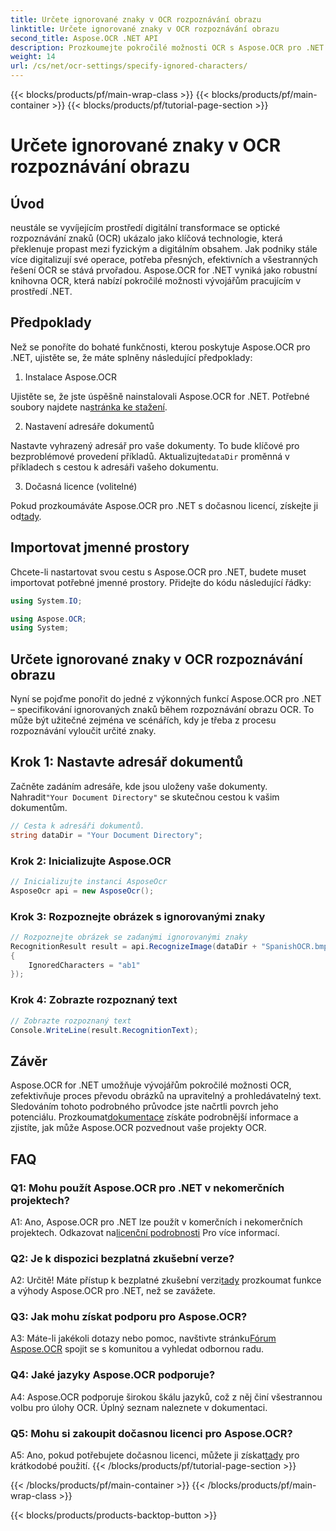 ```yaml
---
title: Určete ignorované znaky v OCR rozpoznávání obrazu
linktitle: Určete ignorované znaky v OCR rozpoznávání obrazu
second_title: Aspose.OCR .NET API
description: Prozkoumejte pokročilé možnosti OCR s Aspose.OCR pro .NET. Efektivní, přesné a přátelské pro vývojáře.
weight: 14
url: /cs/net/ocr-settings/specify-ignored-characters/
---
```


{{< blocks/products/pf/main-wrap-class >}}
{{< blocks/products/pf/main-container >}}
{{< blocks/products/pf/tutorial-page-section >}}

# Určete ignorované znaky v OCR rozpoznávání obrazu

## Úvod

neustále se vyvíjejícím prostředí digitální transformace se optické rozpoznávání znaků (OCR) ukázalo jako klíčová technologie, která překlenuje propast mezi fyzickým a digitálním obsahem. Jak podniky stále více digitalizují své operace, potřeba přesných, efektivních a všestranných řešení OCR se stává prvořadou. Aspose.OCR for .NET vyniká jako robustní knihovna OCR, která nabízí pokročilé možnosti vývojářům pracujícím v prostředí .NET.

## Předpoklady

Než se ponoříte do bohaté funkčnosti, kterou poskytuje Aspose.OCR pro .NET, ujistěte se, že máte splněny následující předpoklady:

1. Instalace Aspose.OCR

 Ujistěte se, že jste úspěšně nainstalovali Aspose.OCR for .NET. Potřebné soubory najdete na[stránka ke stažení](https://releases.aspose.com/ocr/net/).

2. Nastavení adresáře dokumentů

 Nastavte vyhrazený adresář pro vaše dokumenty. To bude klíčové pro bezproblémové provedení příkladů. Aktualizujte`dataDir` proměnná v příkladech s cestou k adresáři vašeho dokumentu.

3. Dočasná licence (volitelné)

Pokud prozkoumáváte Aspose.OCR pro .NET s dočasnou licencí, získejte ji od[tady](https://purchase.aspose.com/temporary-license/).

## Importovat jmenné prostory

Chcete-li nastartovat svou cestu s Aspose.OCR pro .NET, budete muset importovat potřebné jmenné prostory. Přidejte do kódu následující řádky:

```csharp
using System.IO;

using Aspose.OCR;
using System;
```

## Určete ignorované znaky v OCR rozpoznávání obrazu

Nyní se pojďme ponořit do jedné z výkonných funkcí Aspose.OCR pro .NET – specifikování ignorovaných znaků během rozpoznávání obrazu OCR. To může být užitečné zejména ve scénářích, kdy je třeba z procesu rozpoznávání vyloučit určité znaky.

## Krok 1: Nastavte adresář dokumentů

 Začněte zadáním adresáře, kde jsou uloženy vaše dokumenty. Nahradit`"Your Document Directory"` se skutečnou cestou k vašim dokumentům.

```csharp
// Cesta k adresáři dokumentů.
string dataDir = "Your Document Directory";
```

### Krok 2: Inicializujte Aspose.OCR

```csharp
// Inicializujte instanci AsposeOcr
AsposeOcr api = new AsposeOcr();
```

### Krok 3: Rozpoznejte obrázek s ignorovanými znaky

```csharp
// Rozpoznejte obrázek se zadanými ignorovanými znaky
RecognitionResult result = api.RecognizeImage(dataDir + "SpanishOCR.bmp", new RecognitionSettings
{
    IgnoredCharacters = "ab1"
});
```

### Krok 4: Zobrazte rozpoznaný text

```csharp
// Zobrazte rozpoznaný text
Console.WriteLine(result.RecognitionText);
```

## Závěr

 Aspose.OCR for .NET umožňuje vývojářům pokročilé možnosti OCR, zefektivňuje proces převodu obrázků na upravitelný a prohledávatelný text. Sledováním tohoto podrobného průvodce jste načrtli povrch jeho potenciálu. Prozkoumat[dokumentace](https://reference.aspose.com/ocr/net/) získáte podrobnější informace a zjistíte, jak může Aspose.OCR pozvednout vaše projekty OCR.

## FAQ

### Q1: Mohu použít Aspose.OCR pro .NET v nekomerčních projektech?

 A1: Ano, Aspose.OCR pro .NET lze použít v komerčních i nekomerčních projektech. Odkazovat na[licenční podrobnosti](https://purchase.aspose.com/buy) Pro více informací.

### Q2: Je k dispozici bezplatná zkušební verze?

 A2: Určitě! Máte přístup k bezplatné zkušební verzi[tady](https://releases.aspose.com/) prozkoumat funkce a výhody Aspose.OCR pro .NET, než se zavážete.

### Q3: Jak mohu získat podporu pro Aspose.OCR?

 A3: Máte-li jakékoli dotazy nebo pomoc, navštivte stránku[Fórum Aspose.OCR](https://forum.aspose.com/c/ocr/16) spojit se s komunitou a vyhledat odbornou radu.

### Q4: Jaké jazyky Aspose.OCR podporuje?

A4: Aspose.OCR podporuje širokou škálu jazyků, což z něj činí všestrannou volbu pro úlohy OCR. Úplný seznam naleznete v dokumentaci.

### Q5: Mohu si zakoupit dočasnou licenci pro Aspose.OCR?

 A5: Ano, pokud potřebujete dočasnou licenci, můžete ji získat[tady](https://purchase.aspose.com/temporary-license/) pro krátkodobé použití.
{{< /blocks/products/pf/tutorial-page-section >}}

{{< /blocks/products/pf/main-container >}}
{{< /blocks/products/pf/main-wrap-class >}}

{{< blocks/products/products-backtop-button >}}
